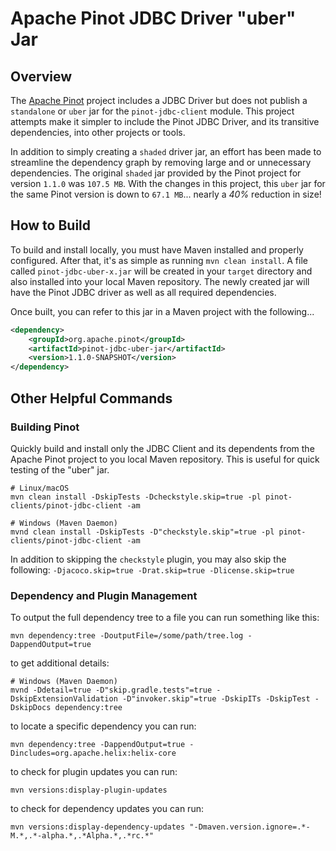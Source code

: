 # Apache Pinot JDBC Driver "uber" Jar

## Overview
The [Apache Pinot](https://github.com/apache/pinot) project includes a JDBC Driver but does not publish a `standalone` or `uber` jar for the `pinot-jdbc-client` module.  This project attempts make it simpler to include the Pinot JDBC Driver, and its transitive dependencies, into other projects or tools.  

In addition to simply creating a `shaded` driver jar, an effort has been made to streamline the dependency graph by removing large and or unnecessary dependencies. The original `shaded` jar provided by the Pinot project for version `1.1.0` was `107.5 MB`.  With the changes in this project, this `uber` jar for the same Pinot version is down to `67.1 MB`... nearly a *40%* reduction in size!

## How to Build
To build and install locally, you must have Maven installed and properly configured.  After that, it's as simple as running `mvn clean install`.  A file called `pinot-jdbc-uber-x.jar` will be created in your `target` directory and also installed into your local Maven repository.  The newly created jar will have the Pinot JDBC driver as well as all required dependencies.

Once built, you can refer to this jar in a Maven project with the following...
```xml
<dependency>
    <groupId>org.apache.pinot</groupId>
    <artifactId>pinot-jdbc-uber-jar</artifactId>
    <version>1.1.0-SNAPSHOT</version>
</dependency>
```

## Other Helpful Commands

### Building Pinot
Quickly build and install only the JDBC Client and its dependents from the Apache Pinot project to you local Maven repository.  This is useful for quick testing of the "uber" jar.
```shell
# Linux/macOS
mvn clean install -DskipTests -Dcheckstyle.skip=true -pl pinot-clients/pinot-jdbc-client -am

# Windows (Maven Daemon)
mvnd clean install -DskipTests -D"checkstyle.skip"=true -pl pinot-clients/pinot-jdbc-client -am
```

In addition to skipping the `checkstyle` plugin, you may also skip the following: `-Djacoco.skip=true -Drat.skip=true -Dlicense.skip=true`

### Dependency and Plugin Management
To output the full dependency tree to a file you can run something like this:
```shell
mvn dependency:tree -DoutputFile=/some/path/tree.log -DappendOutput=true
```

to get additional details:
```shell
# Windows (Maven Daemon)
mvnd -Ddetail=true -D"skip.gradle.tests"=true -DskipExtensionValidation -D"invoker.skip"=true -DskipITs -DskipTest -DskipDocs dependency:tree
```

to locate a specific dependency you can run:
```shell
mvn dependency:tree -DappendOutput=true -Dincludes=org.apache.helix:helix-core
```

to check for plugin updates you can run:
```shell
mvn versions:display-plugin-updates
```

to check for dependency updates you can run:
```shell
mvn versions:display-dependency-updates "-Dmaven.version.ignore=.*-M.*,.*-alpha.*,.*Alpha.*,.*rc.*"
```